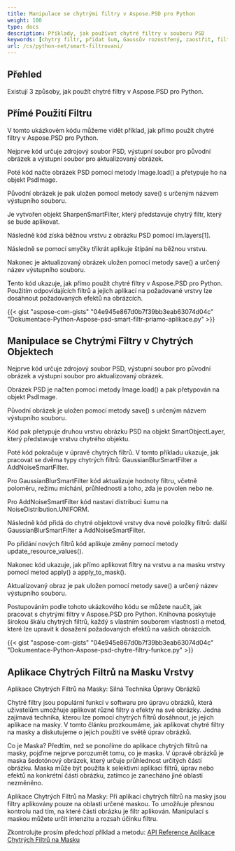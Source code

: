 ```yaml
---
title: Manipulace se chytrými filtry v Aspose.PSD pro Python
weight: 100
type: docs
description: Příklady, jak používat chytré filtry v souboru PSD
keywords: [chytrý filtr, přidat šum, Gaussův rozostřený, zaostřit, filtr, PSD filtr, PSD API, python, ukázkový kód]
url: /cs/python-net/smart-filtrovani/
---
```


## **Přehled**

Existují 3 způsoby, jak použít chytré filtry v Aspose.PSD pro Python.

## **Přímé Použití Filtru**

V tomto ukázkovém kódu můžeme vidět příklad, jak přímo použít chytré filtry v Aspose.PSD pro Python.

Nejprve kód určuje zdrojový soubor PSD, výstupní soubor pro původní obrázek a výstupní soubor pro aktualizovaný obrázek.

Poté kód načte obrázek PSD pomocí metody Image.load() a přetypuje ho na objekt PsdImage.

Původní obrázek je pak uložen pomocí metody save() s určeným názvem výstupního souboru.

Je vytvořen objekt SharpenSmartFilter, který představuje chytrý filtr, který se bude aplikovat.

Následně kód získá běžnou vrstvu z obrázku PSD pomocí im.layers[1].

Následně se pomocí smyčky třikrát aplikuje štípání na běžnou vrstvu.

Nakonec je aktualizovaný obrázek uložen pomocí metody save() a určený název výstupního souboru.

Tento kód ukazuje, jak přímo použít chytré filtry v Aspose.PSD pro Python. Použitím odpovídajících filtrů a jejich aplikací na požadované vrstvy lze dosáhnout požadovaných efektů na obrázcích.

{{< gist "aspose-com-gists" "04e945e867d0b7f39bb3eab63074d04c" "Dokumentace-Python-Aspose-psd-smart-filtr-priamo-aplikace.py" >}}

## **Manipulace se Chytrými Filtry v Chytrých Objektech**

Nejprve kód určuje zdrojový soubor PSD, výstupní soubor pro původní obrázek a výstupní soubor pro aktualizovaný obrázek.

Obrázek PSD je načten pomocí metody Image.load() a pak přetypován na objekt PsdImage.

Původní obrázek je uložen pomocí metody save() s určeným názvem výstupního souboru.

Kód pak přetypuje druhou vrstvu obrázku PSD na objekt SmartObjectLayer, který představuje vrstvu chytrého objektu.

Poté kód pokračuje v úpravě chytrých filtrů. V tomto příkladu ukazuje, jak pracovat se dvěma typy chytrých filtrů: GaussianBlurSmartFilter a AddNoiseSmartFilter.

Pro GaussianBlurSmartFilter kód aktualizuje hodnoty filtru, včetně poloměru, režimu míchání, průhlednosti a toho, zda je povolen nebo ne.

Pro AddNoiseSmartFilter kód nastaví distribuci šumu na NoiseDistribution.UNIFORM.

Následně kód přidá do chytré objektové vrstvy dva nové položky filtrů: další GaussianBlurSmartFilter a AddNoiseSmartFilter.

Po přidání nových filtrů kód aplikuje změny pomocí metody update_resource_values().

Nakonec kód ukazuje, jak přímo aplikovat filtry na vrstvu a na masku vrstvy pomocí metod apply() a apply_to_mask().

Aktualizovaný obraz je pak uložen pomocí metody save() a určený název výstupního souboru.

Postupováním podle tohoto ukázkového kódu se můžete naučit, jak pracovat s chytrými filtry v Aspose.PSD pro Python. Knihovna poskytuje širokou škálu chytrých filtrů, každý s vlastním souborem vlastností a metod, které lze upravit k dosažení požadovaných efektů na vašich obrázcích.

{{< gist "aspose-com-gists" "04e945e867d0b7f39bb3eab63074d04c" "Dokumentace-Python-Aspose-psd-chytre-filtry-funkce.py" >}}

## **Aplikace Chytrých Filtrů na Masku Vrstvy**

Aplikace Chytrých Filtrů na Masky: Silná Technika Úpravy Obrázků

Chytré filtry jsou populární funkcí v softwaru pro úpravu obrázků, která uživatelům umožňuje aplikovat různé filtry a efekty na své obrázky. Jedna zajímavá technika, kterou lze pomocí chytrých filtrů dosáhnout, je jejich aplikace na masky. V tomto článku prozkoumáme, jak aplikovat chytré filtry na masky a diskutujeme o jejich použití ve světě úprav obrázků.

Co je Maska? Předtím, než se ponoříme do aplikace chytrých filtrů na masky, pojďme nejprve porozumět tomu, co je maska. V úpravě obrázků je maska šedotónový obrázek, který určuje průhlednost určitých částí obrázku. Maska může být použita k selektivní aplikaci filtrů, úprav nebo efektů na konkrétní části obrázku, zatímco je zanecháno jiné oblasti nezměněno.

Aplikace Chytrých Filtrů na Masky: Při aplikaci chytrých filtrů na masky jsou filtry aplikovány pouze na oblasti určené maskou. To umožňuje přesnou kontrolu nad tím, na které části obrázku je filtr aplikován. Manipulací s maskou můžete určit intenzitu a rozsah účinku filtru.

Zkontrolujte prosím předchozí příklad a metodu: [API Reference Aplikace Chytrých Filtrů na Masku](https://reference.aspose.com/psd/python-net/aspose.psd.fileformats.psd.layers.smartfilters/smartfilter/#apply_to_mask_layer_with_mask_2)
